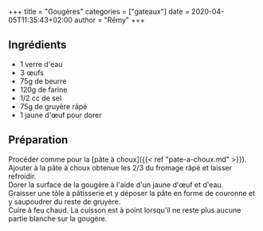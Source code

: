 +++
title = "Gougères"
categories = ["gateaux"]
date = 2020-04-05T11:35:43+02:00
author = "Rémy"
+++


<!--more-->
## Ingrédients

* 1 verre d'eau
* 3 œufs
* 75g de beurre
* 120g de farine
* 1/2 cc de sel
* 75g de gruyère râpé
* 1 jaune d'œuf pour dorer

## Préparation

Procéder comme pour la [pâte à choux]({{< ref "pate-a-choux.md" >}}).  
Ajouter à la pâte à choux obtenue les 2/3 du fromage râpé et laisser refroidir.  
Dorer la surface de la gougère à l'aide d'un jaune d'œuf et d'eau.  
Graisser une tôle à pâtisserie et y déposer la pâte en forme de couronne et y saupoudrer du reste de gruyère.  
Cuire à feu chaud. La cuisson est à point lorsqu'il ne reste plus aucune partie blanche sur la gougère.
